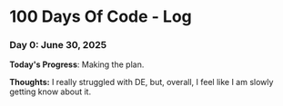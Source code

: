 # 100 Days Of Code - Log

### Day 0: June 30, 2025 

**Today's Progress**: Making the plan.

**Thoughts:** I really struggled with DE, but, overall, I feel like I am slowly getting know about it.
